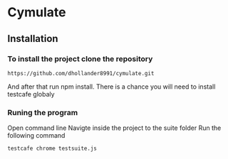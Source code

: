# Cymulate 


## Installation

### To install the project clone the repository
```
https://github.com/dhollander8991/cymulate.git
```
And after that run npm install.
There is a chance you will need to install testcafe globaly

### Runing the program
Open command line
Navigte inside the project to the suite folder
Run the following command

```
testcafe chrome testsuite.js
```
